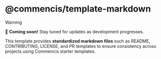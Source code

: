 # @commencis/template-markdown

> [!WARNING]
> 🚀 **Coming soon!** Stay tuned for updates as development progresses.

This template provides **standardized markdown files** such as README, CONTRIBUTING, LICENSE, and PR templates to ensure consistency across projects using Commencis starter templates.
